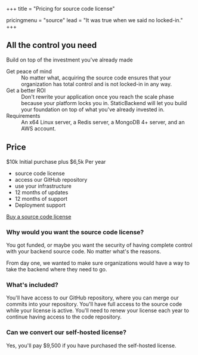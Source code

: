 +++
title = "Pricing for source code license"

pricingmenu = "source"
lead = "It was true when we said no locked-in."
+++

<div class="pt-12"></div>
<div class="relative bg-white">
  <div class="absolute inset-0" aria-hidden="true">
    <div class="absolute inset-y-0 right-0 w-1/2 bg-gray-800"></div>
  </div>
  <div class="relative max-w-7xl mx-auto lg:px-8 lg:grid lg:grid-cols-2">
    <div class="bg-white py-16 px-4 sm:py-24 sm:px-6 lg:px-0 lg:pr-8">
      <div class="max-w-lg mx-auto lg:mx-0">
        <h2 class="text-base font-semibold tracking-wide text-sb uppercase">
          All the control you need
        </h2>
        <p class="mt-2 text-2xl font-extrabold text-gray-900 sm:text-3xl">
					Build on top of the investment you've already made
				</p>
        <dl class="mt-12 space-y-10">
          <div class="flex">
            <div class="ml-4">
              <dt class="text-lg leading-6 font-medium text-gray-900">
                Get peace of mind
              </dt>
              <dd class="mt-2 text-base text-gray-500">
                No matter what, acquiring the source code ensures that your 
                organization has total control and is not locked-in in any way. 
              </dd>
            </div>
          </div>
          <div class="flex">
            <div class="ml-4">
              <dt class="text-lg leading-6 font-medium text-gray-900">
                Get a better ROI
              </dt>
              <dd class="mt-2 text-base text-gray-500">
                Don't rewrite your application once you reach the scale phase 
                because your platform locks you in. StaticBackend will let you 
                build your foundation on top of what you've already invested in.
              </dd>
            </div>
          </div>
          <div class="flex">
            <div class="ml-4">
              <dt class="text-lg leading-6 font-medium text-gray-900">
                Requirements
              </dt>
              <dd class="mt-2 text-base text-gray-500">
                An x64 Linux server, a Redis server, a MongoDB 4+ server, and 
								an AWS account.
              </dd>
            </div>
          </div>
        </dl>
      </div>
    </div>
    <div class="bg-gray-800 py-16 px-4 sm:py-24 sm:px-6 lg:bg-none lg:px-0 lg:pl-8 lg:flex lg:items-center lg:justify-end">
      <div class="max-w-lg mx-auto w-full space-y-8 lg:mx-0">
        <div>
          <h2 class="sr-only">Price</h2>
          <p class="relative grid grid-cols-2">
            <span class="flex flex-col text-center">
              <span class="text-5xl font-extrabold text-white tracking-tight">$10k</span>
              <span class="mt-2 text-base font-medium text-gray-100">Initial purchase</span>
              <span class="sr-only">plus</span>
            </span>
            <span class="pointer-events-none absolute h-12 w-full flex items-center justify-center" aria-hidden="true">
            </span>
            <span>
              <span class="flex flex-col text-center">
                <span class="text-5xl font-extrabold text-white tracking-tight">$6,5k</span>
                <span class="mt-2 text-base font-medium text-gray-100">Per year</span>
              </span>
            </span>
          </p>
        </div>
        <ul class="bg-gray-600 bg-opacity-50 rounded sm:grid sm:grid-cols-2 sm:grid-rows-3 sm:grid-flow-col">
          <li class="py-4 px-4 flex items-center space-x-3 text-base text-white">
            <span>source code license</span>
          </li>
          <li class="border-t border-gray-800 border-opacity-25 py-4 px-4 flex items-center space-x-3 text-base text-white">
            <span>access our GitHub repository</span>
          </li>
          <li class="border-t border-gray-800 border-opacity-25 py-4 px-4 flex items-center space-x-3 text-base text-white">
            <span>use your infrastructure</span>
          </li>
          <li class="border-t border-gray-800 border-opacity-25 py-4 px-4 flex items-center space-x-3 text-base text-white sm:border-t-0 sm:border-l">
            <span>12 months of updates</span>
          </li>
          <li class="border-t border-gray-800 border-opacity-25 py-4 px-4 flex items-center space-x-3 text-base text-white sm:border-l">
            <span>12 months of support</span>
          </li>
          <li class="border-t border-gray-800 border-opacity-25 py-4 px-4 flex items-center space-x-3 text-base text-white sm:border-l">
            <span>Deployment support</span>
          </li>
        </ul>
        <a href="/contact/" class="bg-sb border border-transparent rounded-md w-full px-8 py-4 flex items-center justify-center text-lg leading-6 font-medium text-white hover:bg-red-500 md:px-10">
          Buy a source code license
        </a>
      </div>
    </div>
  </div>
</div>

<div class="pt-20 prose prose-lg max-w-5xl mx-auto">
	<h3>Why would you want the source code license?</h3>
	<p>
		You got funded, or maybe you want the security of having complete control 
    with your backend source code. No matter what's the reasons.
  </p>
  <p>
    From day one, we wanted to make sure organizations would have a way to take 
    the backend where they need to go.
	</p>
	<div class="py-8 lg:flex">
		<div class="w-full lg:w-1/2 lg:pr-4">
			<h3>What's included?</h3>
			<p>
				You'll have access to our GitHub repository, where you can merge our 
        commits into your repository. You'll have full access to the source 
        code while your license is active. You'll need to renew your license 
        each year to continue having access to the code repository.
			</p>
		</div>
		<div class="w-full lg:w-1/2 lg:pl-4">
			<h3>Can we convert our self-hosted license?</h3>
			<p>
				Yes, you'll pay $9,500 if you have purchased the self-hosted license.
			</p>
		</div>
	</div>
</div>